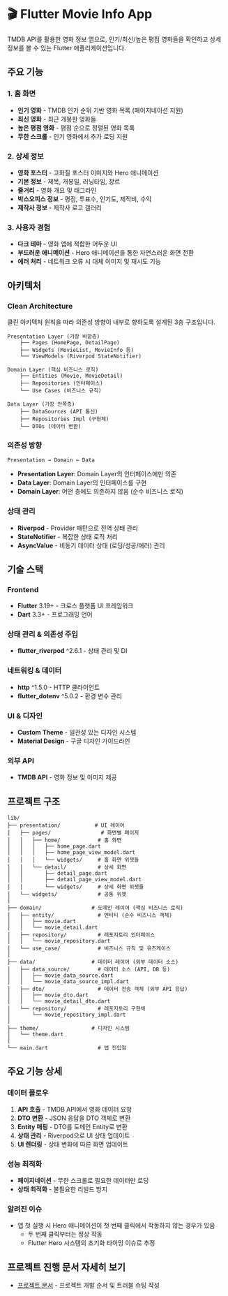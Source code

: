 # 🎬 Flutter Movie Info App

TMDB API를 활용한 영화 정보 앱으로, 인기/최신/높은 평점 영화들을 확인하고 상세 정보를 볼 수 있는 Flutter 애플리케이션입니다.

## 주요 기능

### 1. 홈 화면
- **인기 영화** - TMDB 인기 순위 기반 영화 목록 (페이지네이션 지원)
- **최신 영화** - 최근 개봉한 영화들
- **높은 평점 영화** - 평점 순으로 정렬된 영화 목록
- **무한 스크롤** - 인기 영화에서 추가 로딩 지원

### 2. 상세 정보
- **영화 포스터** - 고화질 포스터 이미지와 Hero 애니메이션
- **기본 정보** - 제목, 개봉일, 러닝타임, 장르
- **줄거리** - 영화 개요 및 태그라인
- **박스오피스 정보** - 평점, 투표수, 인기도, 제작비, 수익
- **제작사 정보** - 제작사 로고 갤러리

### 3. 사용자 경험
- **다크 테마** - 영화 앱에 적합한 어두운 UI
- **부드러운 애니메이션** - Hero 애니메이션을 통한 자연스러운 화면 전환
- **에러 처리** - 네트워크 오류 시 대체 이미지 및 재시도 기능

## 아키텍처

### **Clean Architecture**

클린 아키텍처 원칙을 따라 의존성 방향이 내부로 향하도록 설계된 3층 구조입니다.

```
Presentation Layer (가장 바깥층)
    ├── Pages (HomePage, DetailPage)
    ├── Widgets (MovieList, MovieInfo 등)
    └── ViewModels (Riverpod StateNotifier)
    
Domain Layer (핵심 비즈니스 로직)
    ├── Entities (Movie, MovieDetail)
    ├── Repositories (인터페이스)
    └── Use Cases (비즈니스 규칙)
    
Data Layer (가장 안쪽층)
    ├── DataSources (API 통신)
    ├── Repositories Impl (구현체)
    └── DTOs (데이터 변환)
```

### **의존성 방향**
```
Presentation → Domain ← Data
```
- **Presentation Layer**: Domain Layer의 인터페이스에만 의존
- **Data Layer**: Domain Layer의 인터페이스를 구현
- **Domain Layer**: 어떤 층에도 의존하지 않음 (순수 비즈니스 로직)


### **상태 관리**
- **Riverpod** - Provider 패턴으로 전역 상태 관리
- **StateNotifier** - 복잡한 상태 로직 처리
- **AsyncValue** - 비동기 데이터 상태 (로딩/성공/에러) 관리

## 기술 스택

### **Frontend**
- **Flutter** 3.19+ - 크로스 플랫폼 UI 프레임워크
- **Dart** 3.3+ - 프로그래밍 언어

### **상태 관리 & 의존성 주입**
- **flutter_riverpod** ^2.6.1 - 상태 관리 및 DI

### **네트워킹 & 데이터**
- **http** ^1.5.0 - HTTP 클라이언트
- **flutter_dotenv** ^5.0.2 - 환경 변수 관리

### **UI & 디자인**
- **Custom Theme** - 일관성 있는 디자인 시스템
- **Material Design** - 구글 디자인 가이드라인

### **외부 API**
- **TMDB API** - 영화 정보 및 이미지 제공

## 프로젝트 구조

```
lib/
├── presentation/           # UI 레이어
│   ├── pages/                # 화면별 페이지
│   │   ├── home/            # 홈 화면
│   │   │   ├── home_page.dart
│   │   │   ├── home_page_view_model.dart
│   │   │   └── widgets/     # 홈 화면 위젯들
│   │   └── detail/          # 상세 화면
│   │       ├── detail_page.dart
│   │       ├── detail_page_view_model.dart
│   │       └── widgets/     # 상세 화면 위젯들
│   └── widgets/             # 공통 위젯
│
├── domain/                # 도메인 레이어 (핵심 비즈니스 로직)
│   ├── entity/              # 엔티티 (순수 비즈니스 객체)
│   │   ├── movie.dart
│   │   └── movie_detail.dart
│   ├── repository/          # 레포지토리 인터페이스
│   │   └── movie_repository.dart
│   └── use_case/            # 비즈니스 규칙 및 유즈케이스
│
├── data/                  # 데이터 레이어 (외부 데이터 소스)
│   ├── data_source/         # 데이터 소스 (API, DB 등)
│   │   ├── movie_data_source.dart
│   │   └── movie_data_source_impl.dart
│   ├── dto/                 # 데이터 전송 객체 (외부 API 응답)
│   │   ├── movie_dto.dart
│   │   └── movie_detail_dto.dart
│   └── repository/          # 레포지토리 구현체
│       └── movie_repository_impl.dart
│
├── theme/                 # 디자인 시스템
│   └── theme.dart
│
└── main.dart                # 앱 진입점
```

## 주요 기능 상세

### **데이터 플로우**
1. **API 호출** - TMDB API에서 영화 데이터 요청
2. **DTO 변환** - JSON 응답을 DTO 객체로 변환
3. **Entity 매핑** - DTO를 도메인 Entity로 변환
4. **상태 관리** - Riverpod으로 UI 상태 업데이트
5. **UI 렌더링** - 상태 변화에 따른 화면 업데이트

### **성능 최적화**
- **페이지네이션** - 무한 스크롤로 필요한 데이터만 로딩
- **상태 최적화** - 불필요한 리빌드 방지

### **알려진 이슈**
- 앱 첫 실행 시 Hero 애니메이션이 첫 번째 클릭에서 작동하지 않는 경우가 있음
  - 두 번째 클릭부터는 정상 작동
  - Flutter Hero 시스템의 초기화 타이밍 이슈로 추정


## **프로젝트 진행 문서 자세히 보기**

- [프로젝트 문서](https://polariseunhee94.notion.site/2523216a4dd280439b24da27804889b4?source=copy_link) - 프로젝트 개발 순서 및 트러블 슈팅 작성
